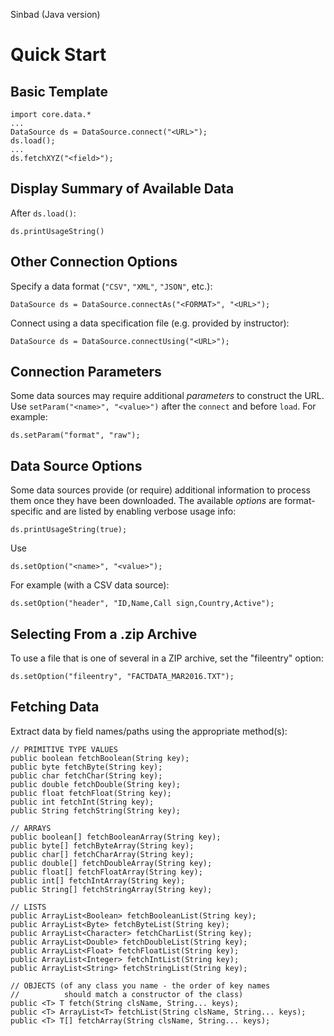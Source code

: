 
Sinbad (Java version)
# Quick Start

## Basic Template

    import core.data.*
    ...
    DataSource ds = DataSource.connect("<URL>");
    ds.load();
    ...
    ds.fetchXYZ("<field>");

## Display Summary of Available Data
After `ds.load()`:

    ds.printUsageString() 

## Other Connection Options
Specify a data format (`"CSV"`, `"XML"`, `"JSON"`, etc.):

    DataSource ds = DataSource.connectAs("<FORMAT>", "<URL>");

Connect using a data specification file (e.g. provided by instructor):

    DataSource ds = DataSource.connectUsing("<URL>");

## Connection Parameters
Some data sources may require additional _parameters_ to construct
the URL. Use `setParam("<name>", "<value>")` after the `connect` and 
before `load`. For example:

    ds.setParam("format", "raw");

## Data Source Options
Some data sources provide (or require) additional information to
process them once they have been downloaded. The available _options_
are format-specific and are listed by enabling verbose usage info:

    ds.printUsageString(true);

Use 

    ds.setOption("<name>", "<value>");

For example (with a CSV data source):

    ds.setOption("header", "ID,Name,Call sign,Country,Active");

## Selecting From a .zip Archive
To use a file that is one of several in a ZIP archive, set
the "fileentry" option:

    ds.setOption("fileentry", "FACTDATA_MAR2016.TXT");



## Fetching Data
Extract data by field names/paths using the appropriate method(s):

    // PRIMITIVE TYPE VALUES
    public boolean fetchBoolean(String key);
    public byte fetchByte(String key); 
    public char fetchChar(String key);
    public double fetchDouble(String key);
    public float fetchFloat(String key);
    public int fetchInt(String key);
    public String fetchString(String key);
    	
    // ARRAYS
    public boolean[] fetchBooleanArray(String key);
    public byte[] fetchByteArray(String key);
    public char[] fetchCharArray(String key);
    public double[] fetchDoubleArray(String key);
    public float[] fetchFloatArray(String key);
    public int[] fetchIntArray(String key);
    public String[] fetchStringArray(String key);
    	
    // LISTS
    public ArrayList<Boolean> fetchBooleanList(String key);
    public ArrayList<Byte> fetchByteList(String key);
    public ArrayList<Character> fetchCharList(String key);
    public ArrayList<Double> fetchDoubleList(String key);
    public ArrayList<Float> fetchFloatList(String key);
    public ArrayList<Integer> fetchIntList(String key);
    public ArrayList<String> fetchStringList(String key);
    
    // OBJECTS (of any class you name - the order of key names
    //          should match a constructor of the class)
    public <T> T fetch(String clsName, String... keys);
    public <T> ArrayList<T> fetchList(String clsName, String... keys);
    public <T> T[] fetchArray(String clsName, String... keys);


